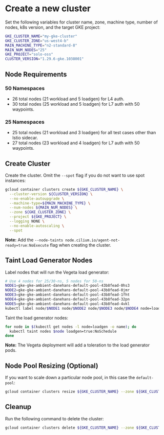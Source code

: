 # Create a new cluster

Set the following variables for cluster name, zone, machine type, number of nodes, k8s version, and the target GKE project:

```bash
GKE_CLUSTER_NAME="my-gke-cluster"
GKE_CLUSTER_ZONE="us-west4-b"
MAIN_MACHINE_TYPE="n2-standard-8"
MAIN_NUM_NODES="25"
GKE_PROJECT="solo-oss"
CLUSTER_VERSION="1.29.6-gke.1038001"
```

## Node Requirements

### 50 Namespaces

- 26 total nodes (21 workload and 5 loadgen) for L4 auth.
- 30 total nodes (25 workload and 5 loadgen) for L7 auth with 50 waypoints.

### 25 Namespaces

- 25 total nodes (21 workload and 3 loadgen) for all test cases other than Istio sidecar.
- 27 total nodes (23 workload and 4 loadgen) for L7 auth with 50 waypoints.

## Create Cluster

Create the cluster. Omit the `--spot` flag if you do not want to use spot instances:

```bash
gcloud container clusters create ${GKE_CLUSTER_NAME} \
  --cluster-version ${CLUSTER_VERSION} \
  --no-enable-autoupgrade \
  --machine-type=${MAIN_MACHINE_TYPE} \
  --num-nodes ${MAIN_NUM_NODES} \
  --zone ${GKE_CLUSTER_ZONE} \
  --project ${GKE_PROJECT} \
  --logging NONE \
  --no-enable-autoscaling \
  --spot
```

__Note:__ Add the `--node-taints node.cilium.io/agent-not-ready=true:NoExecute` flag when creating the cluster.

## Taint Load Generator Nodes

Label nodes that will run the Vegeta load generator:

```bash
# Use 4 nodes for 25/30-ns, 5 nodes for 50-ns
NODE1=gke-gke-ambient-danehans-default-pool-43b8fead-0hs3
NODE2=gke-gke-ambient-danehans-default-pool-43b8fead-0jmr
NODE3=gke-gke-ambient-danehans-default-pool-43b8fead-1fht
NODE4=gke-gke-ambient-danehans-default-pool-43b8fead-32pn
NODE5=gke-gke-ambient-danehans-default-pool-43b8fead-4vkl
kubectl label node/$NODE1 node/$NODE2 node/$NODE3 node/$NODE4 node=loadgen
```

Taint the load generator nodes:

```bash
for node in $(kubectl get nodes -l node=loadgen -o name); do
  kubectl taint nodes $node loadgen=true:NoSchedule
done
```

__Note:__ The Vegeta deployment will add a toleration to the load generator pods.

## Node Pool Resizing (Optional)

If you want to scale down a particular node pool, in this case the `default-pool`:

```bash
gcloud container clusters resize ${GKE_CLUSTER_NAME} --zone ${GKE_CLUSTER_ZONE} --num-nodes 0 --node-pool default-pool
```

## Cleanup

Run the following command to delete the cluster:

```bash
gcloud container clusters delete ${GKE_CLUSTER_NAME} --zone ${GKE_CLUSTER_ZONE} --project ${GKE_PROJECT}
```
